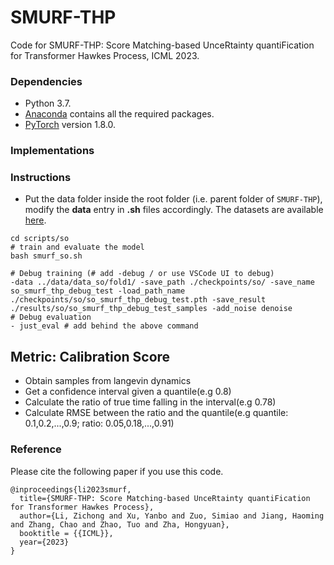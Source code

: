 # SMURF-THP
Code for SMURF-THP: Score Matching-based UnceRtainty quantiFication for Transformer Hawkes Process, ICML 2023.

### Dependencies
* Python 3.7.
* [Anaconda](https://www.anaconda.com/) contains all the required packages.
* [PyTorch](https://pytorch.org/) version 1.8.0.

### Implementations



### Instructions
* Put the data folder inside the root folder (i.e. parent folder of `SMURF-THP`), modify the **data** entry in **.sh** files accordingly. The datasets are available [here](https://drive.google.com/drive/folders/0BwqmV0EcoUc8UklIR1BKV25YR1U?resourcekey=0-OrlU87jyc1m-dVMmY5aC4w&usp=sharing).
```
cd scripts/so
# train and evaluate the model
bash smurf_so.sh
```

```
# Debug training (# add -debug / or use VSCode UI to debug)
-data ../data/data_so/fold1/ -save_path ./checkpoints/so/ -save_name so_smurf_thp_debug_test -load_path_name ./checkpoints/so/so_smurf_thp_debug_test.pth -save_result ./results/so/so_smurf_thp_debug_test_samples -add_noise denoise
# Debug evaluation 
- just_eval # add behind the above command
```

## Metric: Calibration Score
* Obtain samples from langevin dynamics
* Get a confidence interval given a quantile(e.g 0.8)
* Calculate the ratio of true time falling in the interval(e.g 0.78)
* Calculate RMSE between the ratio and the quantile(e.g quantile: 0.1,0.2,...,0.9; ratio: 0.05,0.18,...,0.91)

### Reference

Please cite the following paper if you use this code.

```
@inproceedings{li2023smurf,
  title={SMURF-THP: Score Matching-based UnceRtainty quantiFication for Transformer Hawkes Process},
  author={Li, Zichong and Xu, Yanbo and Zuo, Simiao and Jiang, Haoming and Zhang, Chao and Zhao, Tuo and Zha, Hongyuan},
  booktitle = {{ICML}},
  year={2023}
}
```